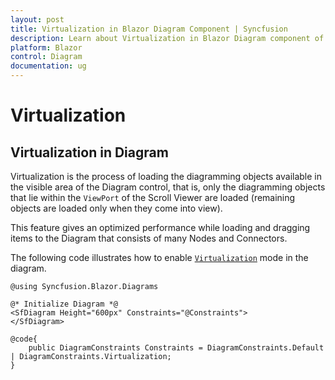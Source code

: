 ```yaml
---
layout: post
title: Virtualization in Blazor Diagram Component | Syncfusion 
description: Learn about Virtualization in Blazor Diagram component of Syncfusion, and more details.
platform: Blazor
control: Diagram
documentation: ug
---
```


# Virtualization

## Virtualization in Diagram

Virtualization is the process of loading the diagramming objects available in the visible area of the Diagram control, that is, only the diagramming objects that lie within the `ViewPort` of the Scroll Viewer are loaded (remaining objects are loaded only when they come into view).

This feature gives an optimized performance while loading and dragging items to the Diagram that consists of many Nodes and Connectors.

The following code illustrates how to enable [`Virtualization`](https://help.syncfusion.com/cr/blazor/Syncfusion.Blazor.Diagrams.DiagramConstraints.html) mode in the diagram.

```cshtml
@using Syncfusion.Blazor.Diagrams

@* Initialize Diagram *@
<SfDiagram Height="600px" Constraints="@Constraints">
</SfDiagram>

@code{
    public DiagramConstraints Constraints = DiagramConstraints.Default | DiagramConstraints.Virtualization;
}

```
